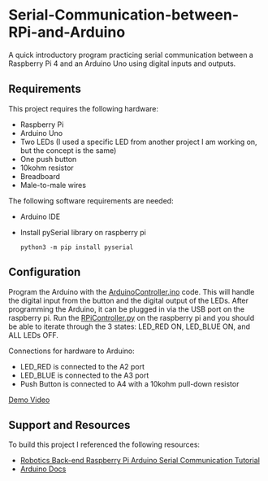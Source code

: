 # Serial-Communication-between-RPi-and-Arduino
A quick introductory program practicing serial communication between a Raspberry Pi 4 and an Arduino Uno using digital inputs and outputs.

## Requirements
This project requires the following hardware:
* Raspberry Pi
* Arduino Uno
* Two LEDs (I used a specific LED from another project I am working on, but the concept is the same)
* One push button
* 10kohm resistor
* Breadboard
* Male-to-male wires

The following software requirements are needed:
* Arduino IDE
* Install pySerial library on raspberry pi
  
  `python3 -m pip install pyserial`

## Configuration
Program the Arduino with the [ArduinoController.ino](ArduinoController.ino) code. This will handle the digital input from the button and the digital output of the LEDs. After programming the Arduino, it can be plugged in via the USB port on the raspberry pi. Run the [RPiController.py](RpiController.py) on the raspberry pi and you should be able to iterate through the 3 states: LED_RED ON, LED_BLUE ON, and ALL LEDs OFF. 

Connections for hardware to Arduino:
* LED_RED is connected to the A2 port
* LED_BLUE is connected to the A3 port
* Push Button is connected to A4 with a 10kohm pull-down resistor

[Demo Video](https://youtu.be/yhgiYZ2MCCU)

## Support and Resources
To build this project I referenced the following resources:
* [Robotics Back-end Raspberry Pi Arduino Serial Communication Tutorial](https://roboticsbackend.com/raspberry-pi-arduino-serial-communication/)
* [Arduino Docs](https://docs.arduino.cc/learn/microcontrollers/analog-input)
